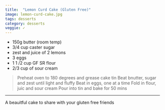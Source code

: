 ```yaml
---
title:  "Lemon Curd Cake (Gluten Free)"
image: lemon-curd-cake.jpg
tags: desserts
category: desserts
veggie: ✓
---
```


* 150g butter (room temp)
* 3/4 cup caster sugar
* zest and juice of 2 lemons
* 3 eggs
* 1 1 /2 cup GF SR flour
* 2/3 cup of sour cream


> Preheat oven to 180 degrees and grease cake tin
> Beat bnutter, sugar and zest until light and fluffy
> Beat in eggs, one at a time
> Fold in flour, juic and sour cream
> Pour into tin and bake for 50 mins

---

A beauitful cake to share with your gluten free friends 
